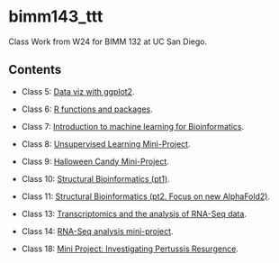 
# bimm143_ttt
Class Work from W24 for BIMM 132 at UC San Diego.

## Contents

- Class 5: [Data viz with ggplot2](https://github.com/jchungz/bimm143_ttt/blob/main/class05/class05.pdf).

- Class 6: [R functions and packages](https://github.com/jchungz/bimm143_ttt/blob/main/Class06/class06.pdf). 

- Class 7: [Introduction to machine learning for Bioinformatics](https://github.com/jchungz/bimm143_ttt/blob/main/class07/class07lab.pdf).

- Class 8: [Unsupervised Learning Mini-Project](https://github.com/jchungz/bimm143_ttt/blob/main/class08/class-08.pdf).

- Class 9: [Halloween Candy Mini-Project](https://github.com/jchungz/bimm143_ttt/blob/main/Class%209%20%3A%20Halloween%20Candy%20Mini%20Project/Class-9.pdf).

- Class 10: [Structural Bioinformatics (pt1)](https://github.com/jchungz/bimm143_ttt/blob/main/Class%2010/class-10-lab.pdf).

- Class 11: [Structural Bioinformatics (pt2. Focus on new AlphaFold2)](https://github.com/jchungz/bimm143_ttt/blob/main/class11/structural-bioninformatics--pt.2-.pdf).

- Class 13: [Transcriptomics and the analysis of RNA-Seq data](https://github.com/jchungz/bimm143_ttt/blob/main/class%2013/class-13-lab.pdf).

- Class 14: [RNA-Seq analysis mini-project](https://github.com/jchungz/bimm143_ttt/blob/main/class%2014/class-14-lab.pdf).

- Class 18: [Mini Project: Investigating Pertussis Resurgence](https://github.com/jchungz/bimm143_ttt/blob/main/class18/class18lab.pdf).






